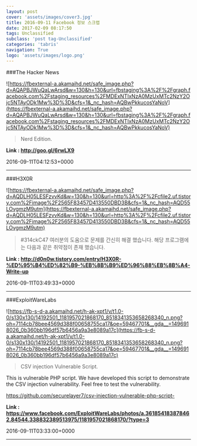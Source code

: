 ```yaml
---
layout: post
cover: 'assets/images/cover3.jpg'
title: 2016-09-11 Facebook 정보 스크랩
date: 2017-02-09 08:17:50
tags: Unclassified
subclass: 'post tag-Unclassified'
categories: 'tabris'
navigation: True
logo: 'assets/images/logo.png'
---
```


###The Hacker News

![https://fbexternal-a.akamaihd.net/safe_image.php?d=AQAPBJWuQaLwArsd&w=130&h=130&url=fbstaging%3A%2F%2Fgraph.facebook.com%2Fstaging_resources%2FMDExNTIxNzA0MzUxMTc2NzY2Ojc5NTAyODk1Mw%3D%3D&cfs=1&_nc_hash=AQBwPkkucosYaNoV](https://fbexternal-a.akamaihd.net/safe_image.php?d=AQAPBJWuQaLwArsd&w=130&h=130&url=fbstaging%3A%2F%2Fgraph.facebook.com%2Fstaging_resources%2FMDExNTIxNzA0MzUxMTc2NzY2Ojc5NTAyODk1Mw%3D%3D&cfs=1&_nc_hash=AQBwPkkucosYaNoV)

>Nerd Edition.

**Link : <http://goo.gl/6rwLX9>**

2016-09-11T04:12:53+0000

---

###H3X0R

![https://fbexternal-a.akamaihd.net/safe_image.php?d=AQDLH05LESFzvvKd&w=130&h=130&url=http%3A%2F%2Fcfile2.uf.tistory.com%2Fimage%2F2565F83457D413550DBD3B&cfs=1&_nc_hash=AQD55LOvgmzM9utm](https://fbexternal-a.akamaihd.net/safe_image.php?d=AQDLH05LESFzvvKd&w=130&h=130&url=http%3A%2F%2Fcfile2.uf.tistory.com%2Fimage%2F2565F83457D413550DBD3B&cfs=1&_nc_hash=AQD55LOvgmzM9utm)

>#314ckC47 
여러분의 도움으로 문제를 간신히 해결 했습니다.
해당 프로그램에는 다음과 같은 취약점이 존재 했습니다.

**Link : <http://d0n0w.tistory.com/entry/H3X0R-%ED%95%B4%ED%82%B9-%EB%8B%B9%ED%96%88%EB%8B%A4-Write-up>**

2016-09-11T03:49:33+0000

---

###ExploitWareLabs

![https://fb-s-d-a.akamaihd.net/h-ak-xpt1/v/t1.0-0/s130x130/14192501_1181957021868170_8518341353658268340_n.png?oh=7114cb78bee4569d388f00658755ca17&oe=59467701&__gda__=1496918026_0b360bb196df57b6456a9a3e8089a17c](https://fb-s-d-a.akamaihd.net/h-ak-xpt1/v/t1.0-0/s130x130/14192501_1181957021868170_8518341353658268340_n.png?oh=7114cb78bee4569d388f00658755ca17&oe=59467701&__gda__=1496918026_0b360bb196df57b6456a9a3e8089a17c)

>CSV injection Vulnerable Script. 

This is vulnerable PHP script. We have developed this script to demonstrate the CSV injection vulnerability. Feel free to test the vulnerability. 

https://github.com/securelayer7/csv-injection-vulnerable-php-script-

**Link : <https://www.facebook.com/ExploitWareLabs/photos/a.361854183878462.84544.338832389513975/1181957021868170/?type=3>**

2016-09-11T03:33:00+0000

---

